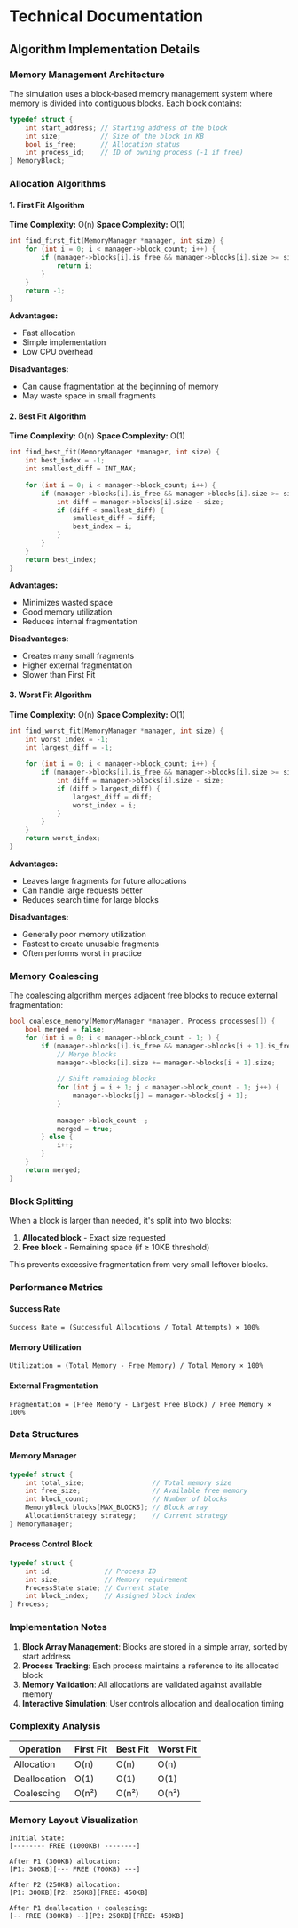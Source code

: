 # Technical Documentation

## Algorithm Implementation Details

### Memory Management Architecture

The simulation uses a block-based memory management system where memory is divided into contiguous blocks. Each block contains:

```c
typedef struct {
    int start_address; // Starting address of the block
    int size;          // Size of the block in KB
    bool is_free;      // Allocation status
    int process_id;    // ID of owning process (-1 if free)
} MemoryBlock;
```

### Allocation Algorithms

#### 1. First Fit Algorithm
**Time Complexity:** O(n)
**Space Complexity:** O(1)

```c
int find_first_fit(MemoryManager *manager, int size) {
    for (int i = 0; i < manager->block_count; i++) {
        if (manager->blocks[i].is_free && manager->blocks[i].size >= size) {
            return i;
        }
    }
    return -1;
}
```

**Advantages:**
- Fast allocation
- Simple implementation
- Low CPU overhead

**Disadvantages:**
- Can cause fragmentation at the beginning of memory
- May waste space in small fragments

#### 2. Best Fit Algorithm
**Time Complexity:** O(n)
**Space Complexity:** O(1)

```c
int find_best_fit(MemoryManager *manager, int size) {
    int best_index = -1;
    int smallest_diff = INT_MAX;
    
    for (int i = 0; i < manager->block_count; i++) {
        if (manager->blocks[i].is_free && manager->blocks[i].size >= size) {
            int diff = manager->blocks[i].size - size;
            if (diff < smallest_diff) {
                smallest_diff = diff;
                best_index = i;
            }
        }
    }
    return best_index;
}
```

**Advantages:**
- Minimizes wasted space
- Good memory utilization
- Reduces internal fragmentation

**Disadvantages:**
- Creates many small fragments
- Higher external fragmentation
- Slower than First Fit

#### 3. Worst Fit Algorithm
**Time Complexity:** O(n)
**Space Complexity:** O(1)

```c
int find_worst_fit(MemoryManager *manager, int size) {
    int worst_index = -1;
    int largest_diff = -1;
    
    for (int i = 0; i < manager->block_count; i++) {
        if (manager->blocks[i].is_free && manager->blocks[i].size >= size) {
            int diff = manager->blocks[i].size - size;
            if (diff > largest_diff) {
                largest_diff = diff;
                worst_index = i;
            }
        }
    }
    return worst_index;
}
```

**Advantages:**
- Leaves large fragments for future allocations
- Can handle large requests better
- Reduces search time for large blocks

**Disadvantages:**
- Generally poor memory utilization
- Fastest to create unusable fragments
- Often performs worst in practice

### Memory Coalescing

The coalescing algorithm merges adjacent free blocks to reduce external fragmentation:

```c
bool coalesce_memory(MemoryManager *manager, Process processes[]) {
    bool merged = false;
    for (int i = 0; i < manager->block_count - 1; ) {
        if (manager->blocks[i].is_free && manager->blocks[i + 1].is_free) {
            // Merge blocks
            manager->blocks[i].size += manager->blocks[i + 1].size;
            
            // Shift remaining blocks
            for (int j = i + 1; j < manager->block_count - 1; j++) {
                manager->blocks[j] = manager->blocks[j + 1];
            }
            
            manager->block_count--;
            merged = true;
        } else {
            i++;
        }
    }
    return merged;
}
```

### Block Splitting

When a block is larger than needed, it's split into two blocks:
1. **Allocated block** - Exact size requested
2. **Free block** - Remaining space (if ≥ 10KB threshold)

This prevents excessive fragmentation from very small leftover blocks.

### Performance Metrics

#### Success Rate
```
Success Rate = (Successful Allocations / Total Attempts) × 100%
```

#### Memory Utilization
```
Utilization = (Total Memory - Free Memory) / Total Memory × 100%
```

#### External Fragmentation
```
Fragmentation = (Free Memory - Largest Free Block) / Free Memory × 100%
```

### Data Structures

#### Memory Manager
```c
typedef struct {
    int total_size;                 // Total memory size
    int free_size;                  // Available free memory  
    int block_count;                // Number of blocks
    MemoryBlock blocks[MAX_BLOCKS]; // Block array
    AllocationStrategy strategy;    // Current strategy
} MemoryManager;
```

#### Process Control Block
```c
typedef struct {
    int id;             // Process ID
    int size;           // Memory requirement
    ProcessState state; // Current state
    int block_index;    // Assigned block index
} Process;
```

### Implementation Notes

1. **Block Array Management**: Blocks are stored in a simple array, sorted by start address
2. **Process Tracking**: Each process maintains a reference to its allocated block
3. **Memory Validation**: All allocations are validated against available memory
4. **Interactive Simulation**: User controls allocation and deallocation timing

### Complexity Analysis

| Operation | First Fit | Best Fit | Worst Fit |
|-----------|-----------|----------|-----------|
| Allocation | O(n) | O(n) | O(n) |
| Deallocation | O(1) | O(1) | O(1) |
| Coalescing | O(n²) | O(n²) | O(n²) |

### Memory Layout Visualization

```
Initial State:
[-------- FREE (1000KB) --------]

After P1 (300KB) allocation:
[P1: 300KB][--- FREE (700KB) ---]

After P2 (250KB) allocation:
[P1: 300KB][P2: 250KB][FREE: 450KB]

After P1 deallocation + coalescing:
[-- FREE (300KB) --][P2: 250KB][FREE: 450KB]
```
